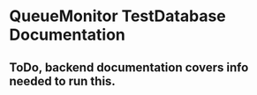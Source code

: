 # QueueMonitor TestDatabase Documentation

## ToDo, backend documentation covers info needed to run this.